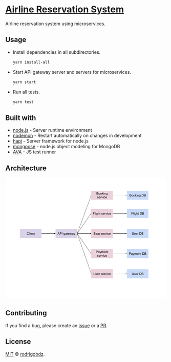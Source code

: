 # [Airline Reservation System](https://rodrigobdz.github.io/airline-reservation-system)

Airline reservation system using microservices.

## Usage

- Install dependencies in all subdirectories.

  ```sh
  yarn install-all
  ```

- Start API gateway server and servers for microservices.

  ```sh
  yarn start
  ```

- Run all tests.

  ```sh
  yarn test
  ```

## Built with

- [node.js](https://nodejs.org/) - Server runtime environment
- [nodemon](https://nodemon.io/) - Restart automatically on changes in development
- [hapi](https://hapijs.com/) - Server framework for node.js
- [mongoose](https://mongoosejs.com/) - node.js object modeling for MongoDB
- [AVA](https://github.com/avajs/ava) - JS test runner

## Architecture

![Architecture](./assets/airbooking-scheme.png)

## Contributing

If you find a bug, please create an [issue](https://github.com/rodrigobdz/airline-reservation-system/issues) or a [PR](https://github.com/rodrigobdz/airline-reservation-system/pulls).

## License

[MIT](LICENSE) © [rodrigobdz](https://rodrigobdz.github.io/).
